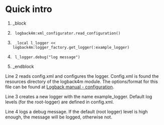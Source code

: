 Quick intro
===========

1)	_block

2) 		logback4m:xml_configurator.read_configuration()

3) 		_local l_logger << logback4m:logger_factory.get_logger(:example_logger)

4) 		l_logger.debug("log message")

5)	_endblock

Line 2 reads config.xml and configures the logger. Config.xml is found the resources directory of the logback4m module. The options/format for this file can be found at [Logback manual - configuration](http://logback.qos.ch/manual/configuration.html).

Line 3 creates a new logger with the name example_logger. Default log levels (for the root-logger) are defined in config.xml.

Line 4 logs a debug message. If the default (root logger) level is high enough, the message will be logged, otherwise not.
